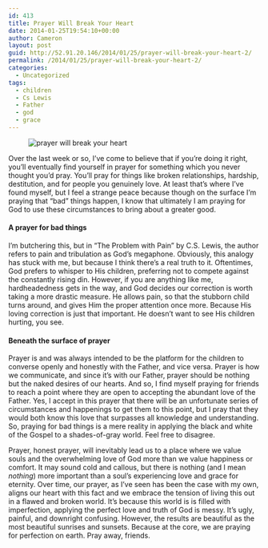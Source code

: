 ```yaml
---
id: 413
title: Prayer Will Break Your Heart
date: 2014-01-25T19:54:10+00:00
author: Cameron
layout: post
guid: http://52.91.20.146/2014/01/25/prayer-will-break-your-heart-2/
permalink: /2014/01/25/prayer-will-break-your-heart-2/
categories:
  - Uncategorized
tags:
  - children
  - Cs Lewis
  - Father
  - god
  - grace
---
```

<figure> 

<img alt="prayer will break your heart" src="https://faiththroughdoubt.files.wordpress.com/2014/01/7f935-06f__4vnha9h9ulhx.jpg?w=525" data-recalc-dims="1" />
  
</figure> 

Over the last week or so, I’ve come to believe that if you’re doing it right, you’ll eventually find yourself in prayer for something which you never thought you’d pray. You’ll pray for things like broken relationships, hardship, destitution, and for people you genuinely love. At least that’s where I’ve found myself, but I feel a strange peace because though on the surface I’m praying that “bad” things happen, I know that ultimately I am praying for God to use these circumstances to bring about a greater good.

#### A prayer for bad things

I’m butchering this, but in “The Problem with Pain” by C.S. Lewis, the author refers to pain and tribulation as God’s megaphone. Obviously, this analogy has stuck with me, but because I think there’s a real truth to it. Oftentimes, God prefers to whisper to His children, preferring not to compete against the constantly rising din. However, if you are anything like me, hardheadedness gets in the way, and God decides our correction is worth taking a more drastic measure. He allows pain, so that the stubborn child turns around, and gives Him the proper attention once more. Because His loving correction is just that important. He doesn’t want to see His children hurting, you see.

#### Beneath the surface of prayer

Prayer is and was always intended to be the platform for the children to converse openly and honestly with the Father, and vice versa. Prayer is how we communicate, and since it’s with our Father, prayer should be nothing but the naked desires of our hearts. And so, I find myself praying for friends to reach a point where they are open to accepting the abundant love of the Father. Yes, I accept in this prayer that there will be an unfortunate series of circumstances and happenings to get them to this point, but I pray that they would both know this love that surpasses all knowledge and understanding. So, praying for bad things is a mere reality in applying the black and white of the Gospel to a shades-of-gray world. Feel free to disagree.

Prayer, honest prayer, will inevitably lead us to a place where we value souls and the overwhelming love of God more than we value happiness or comfort. It may sound cold and callous, but there is nothing (and I mean _nothing_) more important than a soul’s experiencing love and grace for eternity. Over time, our prayer, as I’ve seen has been the case with my own, aligns our heart with this fact and we embrace the tension of living this out in a flawed and broken world. It’s because this world is is filled with imperfection, applying the perfect love and truth of God is messy. It’s ugly, painful, and downright confusing. However, the results are beautiful as the most beautiful sunrises and sunsets. Because at the core, we are praying for perfection on earth. Pray away, friends.